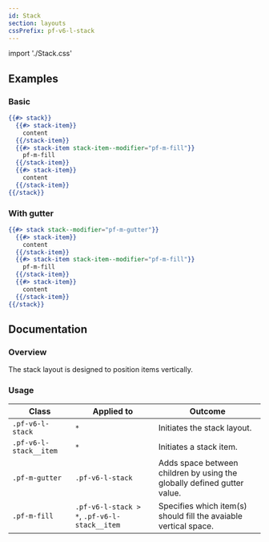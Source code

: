 ```yaml
---
id: Stack
section: layouts
cssPrefix: pf-v6-l-stack
---
```


import './Stack.css'

## Examples
### Basic
```hbs
{{#> stack}}
  {{#> stack-item}}
    content
  {{/stack-item}}
  {{#> stack-item stack-item--modifier="pf-m-fill"}}
    pf-m-fill
  {{/stack-item}}
  {{#> stack-item}}
    content
  {{/stack-item}}
{{/stack}}
```

### With gutter
```hbs
{{#> stack stack--modifier="pf-m-gutter"}}
  {{#> stack-item}}
    content
  {{/stack-item}}
  {{#> stack-item stack-item--modifier="pf-m-fill"}}
    pf-m-fill
  {{/stack-item}}
  {{#> stack-item}}
    content
  {{/stack-item}}
{{/stack}}
```

## Documentation
### Overview
The stack layout is designed to position items vertically.

### Usage
| Class | Applied to | Outcome |
| -- | -- | -- |
| `.pf-v6-l-stack` | `*` | Initiates the stack layout.  |
| `.pf-v6-l-stack__item` | `*` | Initiates a stack item.  |
| `.pf-m-gutter` | `.pf-v6-l-stack` | Adds space between children by using the globally defined gutter value. |
| `.pf-m-fill` | `.pf-v6-l-stack > *`, `.pf-v6-l-stack__item` | Specifies which item(s) should fill the avaiable vertical space. |
